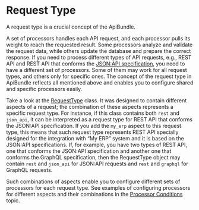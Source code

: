 <a id="api-request-type"></a>

# Request Type

A request type is a crucial concept of the ApiBundle.

A set of processors handles each API request, and each processor pulls its weight to reach the
requested result. Some processors analyze and validate the request data, while others update the database
and prepare the correct response. If you need to process different types of
API requests, e.g., REST API and REST API that conforms the <a href="http://jsonapi.org/format/" target="_blank">JSON:API specification</a>,
you need to have a different set of processors. Some of them may work for all request types, and others only for specific ones.
The concept of the request type in ApiBundle reflects all mentioned above and
enables you to configure shared and specific processors easily.

Take a look at the <a href="https://github.com/oroinc/platform/tree/4.2/src/Oro/Bundle/ApiBundle/Request/RequestType.php" target="_blank">RequestType</a> class. It was designed to contain different aspects
of a request; the combination of these aspects represents a specific request type.
For instance, if this class contains both `rest` and `json_api`, it can be interpreted as a request type for REST API that conforms the JSON:API specification. If you add the `my_erp` aspect to this request type, this means that such request type represents REST API specially designed for the integration with “My ERP” system and it is based on the JSON:API specifications. If, for example, you have two types of REST API, one that conforms the JSON:API specification and another one that conforms the GraphQL specification, then the RequestType object may contain `rest` and `json_api` for JSON:API requests and `rest` and `graphql` for GraphQL requests.

Such combinations of aspects enable you to configure different sets of processors for each request type.
See examples of configuring processors for different aspects and their combinations in the
[Processor Conditions](processors.md#processor-conditions) topic.

<!-- Frontend -->
